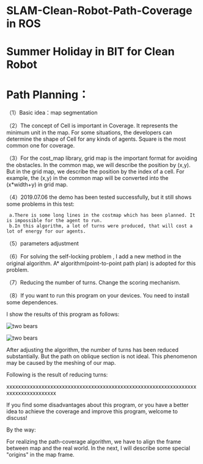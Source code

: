 # SLAM-Clean-Robot-Path-Coverage in ROS
# Summer Holiday in BIT for Clean Robot


# Path Planning：

（1）Basic idea：map segmentation

（2）The concept of Cell is important in Coverage. It represents the minimum unit in the map. For some situations, the developers can determine the shape of Cell for any kinds of agents. Square is the most common one for coverage.

（3）For the cost_map library, grid map is the important format for avoiding the obstacles. In the common map, we will describe the position by (x,y). But in the grid map, we describe the position by the index of a cell. For example, the (x,y) in the common map will be converted into the (x*width+y) in grid map.

（4）2019.07.06 the demo has been tested successfully, but it still shows some problems in this test:

     a.There is some long lines in the costmap which has been planned. It is impossible for the agent to run.
     b.In this algorithm, a lot of turns were produced, that will cost a lot of energy for our agents.

（5）parameters adjustment

（6）For solving the self-locking problem , I add a new method in the original algorithm. A* algorithm(point-to-point path plan) is adopted for this problem.

（7）Reducing the number of turns. Change the scoring mechanism.

（8）If you want to run this program on your devices. You need to install some dependences. 

I show the results of this program as follows:

![two bears](https://github.com/hjr553199215/SLAM-Clean-Robot-Path-Coverage/blob/master/path_29.png)

![two bears](https://github.com/hjr553199215/SLAM-Clean-Robot-Path-Coverage/blob/master/path_coverage.png)

After adjusting the algorithm, the number of turns has been reduced substantially. But the path on oblique section is not ideal. This phenomenon may be caused by the meshing of our map.

Following is the result of reducing turns:

xxxxxxxxxxxxxxxxxxxxxxxxxxxxxxxxxxxxxxxxxxxxxxxxxxxxxxxxxxxxxxxxxxxxxxxxxxxxxxxxxx

If you find some disadvantages about this program, or you have a better idea to achieve the coverage and improve this program, welcome to discuss!

By the way:

For realizing the path-coverage algorithm, we have to align the frame between map and the real world. In the next, I will describe some special "origins" in the map frame.


